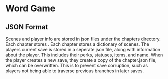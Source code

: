 # Word Game

## JSON Format

Scenes and player info are stored in json files under the chapters directory.
Each chapter stores . Each chapter stores a dictionary of scenes. The players
current save is stored in a seperate json file, along with information about the player.
This includes their perks, statuses, items, and name. When the player creates a
new save, they create a copy of the chapter.json file, which can be overwritten.
This is to prevent save corruption, such as players not being able to traverse
previous branches in later saves.
